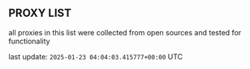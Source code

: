 ## PROXY LIST

all proxies in this list were collected from open sources and tested for functionality

last update: `2025-01-23 04:04:03.415777+00:00` UTC